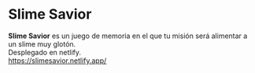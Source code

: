# Slime Savior

**Slime Savior** es un juego de memoria en el que tu misión será alimentar a un slime muy glotón.<br/>
Desplegado en netlify.<br/>
https://slimesavior.netlify.app/
